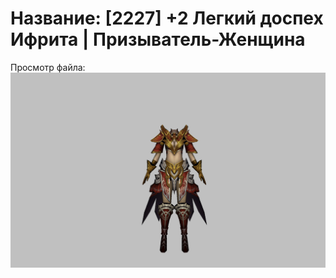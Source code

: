 # Название: [2227] +2 Легкий доспех Ифрита | Призыватель-Женщина

Просмотр файла:
![p090020.png](p090020.png)
